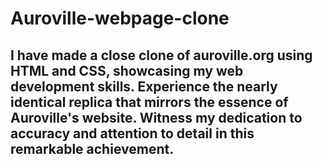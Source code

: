# Auroville-webpage-clone

## I have made a close clone of auroville.org using HTML and CSS, showcasing my web development skills. Experience the nearly identical replica that mirrors the essence of Auroville's website. Witness my dedication to accuracy and attention to detail in this remarkable achievement.

